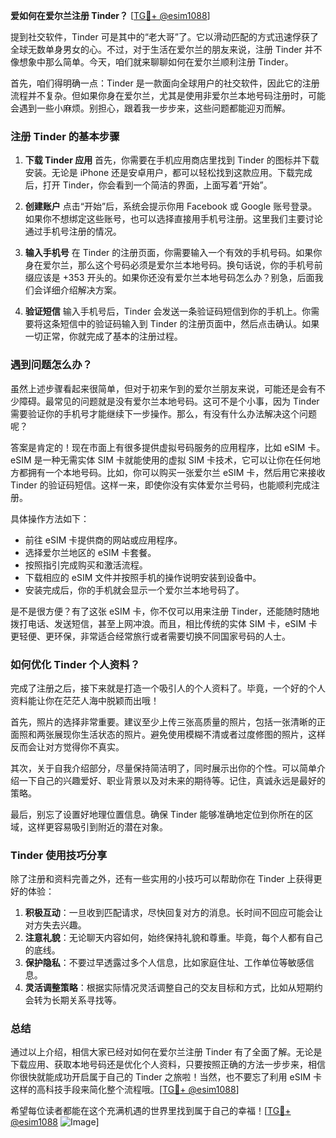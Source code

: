 **爱如何在爱尔兰注册 Tinder？** [[TG💪+ @esim1088](https://t.me/s/esim1088)]

提到社交软件，Tinder 可是其中的“老大哥”了。它以滑动匹配的方式迅速俘获了全球无数单身男女的心。不过，对于生活在爱尔兰的朋友来说，注册 Tinder 并不像想象中那么简单。今天，咱们就来聊聊如何在爱尔兰顺利注册 Tinder。

首先，咱们得明确一点：Tinder 是一款面向全球用户的社交软件，因此它的注册流程并不复杂。但如果你身在爱尔兰，尤其是使用非爱尔兰本地号码注册时，可能会遇到一些小麻烦。别担心，跟着我一步步来，这些问题都能迎刃而解。

### 注册 Tinder 的基本步骤

1. **下载 Tinder 应用**
   首先，你需要在手机应用商店里找到 Tinder 的图标并下载安装。无论是 iPhone 还是安卓用户，都可以轻松找到这款应用。下载完成后，打开 Tinder，你会看到一个简洁的界面，上面写着“开始”。

2. **创建账户**
   点击“开始”后，系统会提示你用 Facebook 或 Google 账号登录。如果你不想绑定这些账号，也可以选择直接用手机号注册。这里我们主要讨论通过手机号注册的情况。

3. **输入手机号**
   在 Tinder 的注册页面，你需要输入一个有效的手机号码。如果你身在爱尔兰，那么这个号码必须是爱尔兰本地号码。换句话说，你的手机号前缀应该是 +353 开头的。如果你还没有爱尔兰本地号码怎么办？别急，后面我们会详细介绍解决方案。

4. **验证短信**
   输入手机号后，Tinder 会发送一条验证码短信到你的手机上。你需要将这条短信中的验证码输入到 Tinder 的注册页面中，然后点击确认。如果一切正常，你就完成了基本的注册过程。

### 遇到问题怎么办？

虽然上述步骤看起来很简单，但对于初来乍到的爱尔兰朋友来说，可能还是会有不少障碍。最常见的问题就是没有爱尔兰本地号码。这可不是个小事，因为 Tinder 需要验证你的手机号才能继续下一步操作。那么，有没有什么办法解决这个问题呢？

答案是肯定的！现在市面上有很多提供虚拟号码服务的应用程序，比如 eSIM 卡。eSIM 是一种无需实体 SIM 卡就能使用的虚拟 SIM 卡技术，它可以让你在任何地方都拥有一个本地号码。比如，你可以购买一张爱尔兰 eSIM 卡，然后用它来接收 Tinder 的验证码短信。这样一来，即使你没有实体爱尔兰号码，也能顺利完成注册。

具体操作方法如下：
- 前往 eSIM 卡提供商的网站或应用程序。
- 选择爱尔兰地区的 eSIM 卡套餐。
- 按照指引完成购买和激活流程。
- 下载相应的 eSIM 文件并按照手机的操作说明安装到设备中。
- 安装完成后，你的手机就会显示一个爱尔兰本地号码了。

是不是很方便？有了这张 eSIM 卡，你不仅可以用来注册 Tinder，还能随时随地拨打电话、发送短信，甚至上网冲浪。而且，相比传统的实体 SIM 卡，eSIM 卡更轻便、更环保，非常适合经常旅行或者需要切换不同国家号码的人士。

### 如何优化 Tinder 个人资料？

完成了注册之后，接下来就是打造一个吸引人的个人资料了。毕竟，一个好的个人资料能让你在茫茫人海中脱颖而出哦！

首先，照片的选择非常重要。建议至少上传三张高质量的照片，包括一张清晰的正面照和两张展现你生活状态的照片。避免使用模糊不清或者过度修图的照片，这样反而会让对方觉得你不真实。

其次，关于自我介绍部分，尽量保持简洁明了，同时展示出你的个性。可以简单介绍一下自己的兴趣爱好、职业背景以及对未来的期待等。记住，真诚永远是最好的策略。

最后，别忘了设置好地理位置信息。确保 Tinder 能够准确地定位到你所在的区域，这样更容易吸引到附近的潜在对象。

### Tinder 使用技巧分享

除了注册和资料完善之外，还有一些实用的小技巧可以帮助你在 Tinder 上获得更好的体验：

1. **积极互动**：一旦收到匹配请求，尽快回复对方的消息。长时间不回应可能会让对方失去兴趣。
2. **注意礼貌**：无论聊天内容如何，始终保持礼貌和尊重。毕竟，每个人都有自己的底线。
3. **保护隐私**：不要过早透露过多个人信息，比如家庭住址、工作单位等敏感信息。
4. **灵活调整策略**：根据实际情况灵活调整自己的交友目标和方式，比如从短期约会转为长期关系寻找等。

### 总结

通过以上介绍，相信大家已经对如何在爱尔兰注册 Tinder 有了全面了解。无论是下载应用、获取本地号码还是优化个人资料，只要按照正确的方法一步步来，相信你很快就能成功开启属于自己的 Tinder 之旅啦！当然，也不要忘了利用 eSIM 卡这样的高科技手段来简化整个流程哦。[[TG💪+ @esim1088](https://t.me/s/esim1088)]

希望每位读者都能在这个充满机遇的世界里找到属于自己的幸福！[[TG💪+ @esim1088](https://t.me/s/esim1088) ![Image](https://i.postimg.cc/4NQfJmqS/Snipaste-2025-05-13-00-14-12.png)]